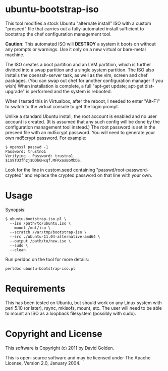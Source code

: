 # ubuntu-bootstrap-iso

This tool modifies a stock Ubuntu "alternate install" ISO with a custom
"preseed" file that carries out a fully-automated install sufficient to
bootstrap the chef configuration management tool.

**Caution**: This automated ISO will **DESTROY** a system it boots on
without any prompts or warnings.  Use it only on a new virtual or
bare-metal machine.

The ISO creates a boot partition and an LVM partition, which is further
divided into a swap partition and a single system partition.  The ISO also
installs the openssh-server task, as well as the vim, screen and chef
packages. (You can swap out chef for another configuration manager if you
wish)  When installation is complete, a full "apt-get update; apt-get
dist-upgrade" is performed and the system is rebooted.

When I tested this in Virtualbox, after the reboot, I needed to enter
"Alt-F1" to switch to the virtual console to get the login prompt.

Unlike a standard Ubuntu install, the root account is enabled and no user
account is created.  (It is assumed that any such config will be done by
the configuration management tool instead.)  The root password is set in
the preseed file with an md5crypt password.  You will need to generate your
own md5crypt password.  For example:

    $ openssl passwd -1
    Password: trustno1
    Verifying - Password: trustno1
    $1$9TU3fhzj$DDbGHxqf.MFRxoaBoMbDS.

Look for the line in custom.seed containing "passwd/root-password-crypted"
and replace the crypted password on that line with your own.

# Usage

Synopsis:

    $ ubuntu-bootstrap-iso.pl \
      --iso /path/to/ubuntu.iso \
      --mount /mnt/iso \
      --scratch /var/tmp/bootstrap-iso \
      --src ./ubuntu-11.04-alternative-amd64 \
      --output /path/to/new.iso \
      --sudo \
      --clean

Run perldoc on the tool for more details:

    perldoc ubuntu-bootstrap-iso.pl

# Requirements

This has been tested on Ubuntu, but should work on any Linux system with
perl 5.10 (or later), rsync, mkisofs, mount, etc.  The user will need to be
able to mount an ISO as a loopback filesystem (possibly with sudo).

# Copyright and License

This software is Copyright (c) 2011 by David Golden.
 
This is open-source software and may be licensed under The Apache License,
Version 2.0, January 2004.
